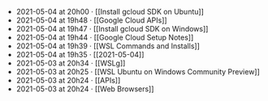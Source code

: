 - 2021-05-04 at 20h00 · [[Install gcloud SDK on Ubuntu]]
- 2021-05-04 at 19h48 · [[Google Cloud APIs]]
- 2021-05-04 at 19h47 · [[Install gcloud SDK on Windows]]
- 2021-05-04 at 19h44 · [[Google Cloud Setup Notes]]
- 2021-05-04 at 19h39 · [[WSL Commands and Installs]]
- 2021-05-04 at 19h35 · [[2021-05-04]]
- 2021-05-03 at 20h34 · [[WSLg]]
- 2021-05-03 at 20h25 · [[WSL Ubuntu on Windows Community Preview]]
- 2021-05-03 at 20h24 · [[APIs]]
- 2021-05-03 at 20h24 · [[Web Browsers]]
